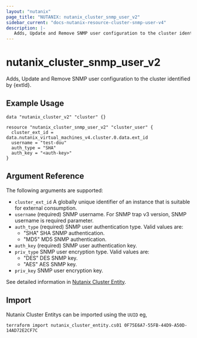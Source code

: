```yaml
---
layout: "nutanix"
page_title: "NUTANIX: nutanix_cluster_snmp_user_v2"
sidebar_current: "docs-nutanix-resource-cluster-snmp-user-v4"
description: |-
   Adds, Update and Remove SNMP user configuration to the cluster identified by {extId}.
---
```


# nutanix_cluster_snmp_user_v2

Adds, Update and Remove SNMP user configuration to the cluster identified by {extId}.

## Example Usage

```hcl
data "nutanix_cluster_v2" "cluster" {}

resource "nutanix_cluster_snmp_user_v2" "cluster_user" {
  cluster_ext_id = data.nutanix_virtual_machines_v4.cluster.0.data.ext_id
  username = "test-dou"
  auth_type = "SHA"
  auth_key = "<auth-key>"
}
```


## Argument Reference

The following arguments are supported:

* `cluster_ext_id` A globally unique identifier of an instance that is suitable for external consumption.
* `username` (required) SNMP username. For SNMP trap v3 version, SNMP username is required parameter.
* `auth_type` (required) SNMP user authentication type.
    Valid values are:
    - "SHA"	SHA SNMP authentication.
    - "MD5"	MD5 SNMP authentication.
* `auth_key` (required) SNMP user authentication key.
* `priv_type` SNMP user encryption type.
    Valid values are:
    - "DES"	DES SNMP key.
    - "AES"	AES SNMP key.
* `priv_key` SNMP user encryption key.

See detailed information in [Nutanix Cluster Entity](https://developers.nutanix.com/api-reference?namespace=clustermgmt&version=v4.0.b2).

## Import
Nutanix Cluster Entitys can be imported using the `UUID` eg,

`
terraform import nutanix_cluster_entity.cs01 0F75E6A7-55FB-44D9-A50D-14AD72E2CF7C
`

